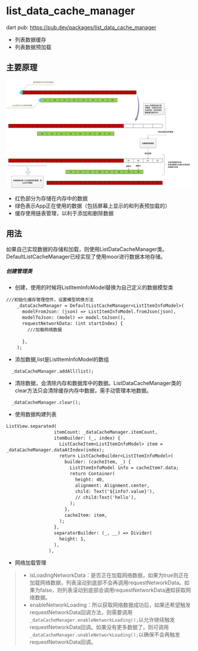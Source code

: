 # list_data_cache_manager
dart pub: https://pub.dev/packages/list_data_cache_manager
* 列表数据缓存
* 列表数据预加载

## 主要原理
![原理图](./read_me_image/list_data_cache.png)



* 红色部分为存储在内存中的数据
* 绿色表示App正在使用的数据（包括屏幕上显示的和列表预加载的）
* 缓存使用链表管理，以利于添加和删除数据

## 用法
如果自己实现数据的存储和加载，则使用ListDataCacheManager类。DefaultListCacheManager已经实现了使用moor进行数据本地存储。

##### 创建管理类
* 创建，使用的时候将ListItemInfoModel替换为自己定义的数据模型类
```
///初始化缓存管理控件，设置模型转换方法
    _dataCacheManager = DefaultListCacheManager<ListItemInfoModel>(
      modelFromJson: (json) => ListItemInfoModel.fromJson(json),
      modelToJson: (model) => model.toJson(),
      requestNetworkData: (int startIndex) {
        ///加载网络数据
        
      },
    );
```

* 添加数据,list是ListItemInfoModel的数组
```
  _dataCacheManager.addAll(list);
```
* 清除数据，会清除内存和数据库中的数据。ListDataCacheManager类的clear方法只会清除缓存内存中数据，需手动管理本地数据。
```
  _dataCacheManager.clear();
```
* 使用数据构建列表
```
ListView.separated(
                  itemCount: _dataCacheManager.itemCount,
                  itemBuilder: (_, index) {
                    ListCacheItem<ListItemInfoModel> item = _dataCacheManager.dataAtIndex(index);
                    return ListCacheBuilder<ListItemInfoModel>(
                      builder: (cacheItem, _) {
                        ListItemInfoModel info = cacheItem?.data;
                        return Container(
                          height: 40,
                          alignment: Alignment.center,
                          child: Text('${info?.value}'),
                          // child:Text('hello'),
                        );
                      },
                      cacheItem: item,
                    );
                  },
                  separatorBuilder: (_, __) => Divider(
                    height: 1,
                  ),
                ),
```

* 网络加载管理
> * isLoadingNetworkData：是否正在加载网络数据，如果为true则正在加载网络数据，列表滚动到底部不会再调用requestNetworkData。如果为false，则列表滚动到底部会调用requestNetworkData通知获取网络数据。
> * enableNetworkLoading：所以获取网络数据成功后，如果还希望触发requestNetworkData回调方法，则需要调用`_dataCacheManager.enableNetworkLoading();`以允许继续触发requestNetworkData回调。如果没有更多数据了，则可调用`_dataCacheManager.unableNetworkLoading();`以确保不会再触发requestNetworkData回调。